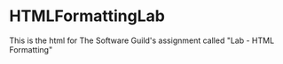 # HTMLFormattingLab
This is the html for The Software Guild's assignment called "Lab - HTML Formatting"
